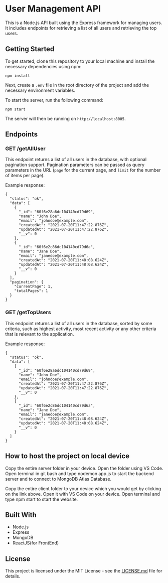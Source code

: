 # User Management API

This is a Node.js API built using the Express framework for managing users. It includes endpoints for retrieving a list of all users and retrieving the top users.

## Getting Started

To get started, clone this repository to your local machine and install the necessary dependencies using npm:

```
npm install
```

Next, create a `.env` file in the root directory of the project and add the necessary environment variables.

To start the server, run the following command:

```
npm start
```

The server will then be running on `http://localhost:8005`.

## Endpoints

### GET /getAllUser

This endpoint returns a list of all users in the database, with optional pagination support. Pagination parameters can be passed as query parameters in the URL (`page` for the current page, and `limit` for the number of items per page).

Example response:
```
{
  "status": "ok",
  "data": [
    {
      "_id": "60f6e28a6dc104140cd79d69",
      "name": "John Doe",
      "email": "johndoe@example.com",
      "createdAt": "2021-07-20T11:47:22.876Z",
      "updatedAt": "2021-07-20T11:47:22.876Z",
      "__v": 0
    },
    {
      "_id": "60f6e2c86dc104140cd79d6a",
      "name": "Jane Doe",
      "email": "janedoe@example.com",
      "createdAt": "2021-07-20T11:48:08.624Z",
      "updatedAt": "2021-07-20T11:48:08.624Z",
      "__v": 0
    }
  ],
  "pagination": {
    "currentPage": 1,
    "totalPages": 1
  }
}
```

### GET /getTopUsers

This endpoint returns a list of all users in the database, sorted by some criteria, such as highest activity, most recent activity or any other criteria that is relevant to the application.

Example response:
```
{
  "status": "ok",
  "data": [
    {
      "_id": "60f6e28a6dc104140cd79d69",
      "name": "John Doe",
      "email": "johndoe@example.com",
      "createdAt": "2021-07-20T11:47:22.876Z",
      "updatedAt": "2021-07-20T11:47:22.876Z",
      "__v": 0
    },
    {
      "_id": "60f6e2c86dc104140cd79d6a",
      "name": "Jane Doe",
      "email": "janedoe@example.com",
      "createdAt": "2021-07-20T11:48:08.624Z",
      "updatedAt": "2021-07-20T11:48:08.624Z",
      "__v": 0
    }
  ]
}
```


## How to host the project on local device

Copy the entire server folder in your device.
Open the folder using VS Code.
Open terminal in git bash and type nodemon app.js to start the backend server and to connect to MongoDB Atlas Database.

Copy the entire client folder to your device which you would get by clicking on the link above.
Open it with VS Code on your device.
Open terminal and type npm start to start the website.

## Built With

- Node.js
- Express
- MongoDB
- ReactJS(for FrontEnd)

## License

This project is licensed under the MIT License - see the [LICENSE.md](LICENSE.md) file for details.
```
